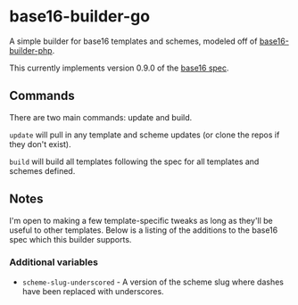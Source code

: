 # base16-builder-go

A simple builder for base16 templates and schemes, modeled off of
[base16-builder-php](https://github.com/chriskempson/base16-builder-php).

This currently implements version 0.9.0 of the [base16
spec](https://github.com/chriskempson/base16).

## Commands

There are two main commands: update and build.

`update` will pull in any template and scheme updates (or clone the repos if
they don't exist).

`build` will build all templates following the spec for all templates and
schemes defined.

## Notes

I'm open to making a few template-specific tweaks as long as they'll be useful
to other templates. Below is a listing of the additions to the base16 spec which
this builder supports.

### Additional variables

* `scheme-slug-underscored` - A version of the scheme slug where dashes have
  been replaced with underscores.
